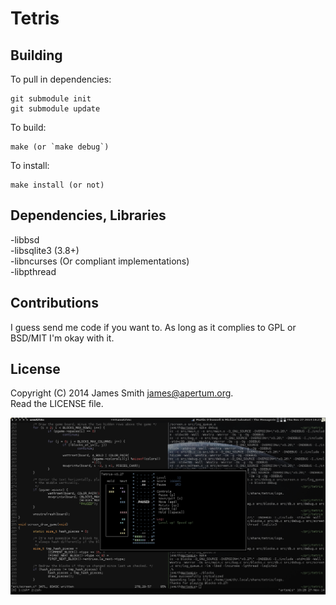 # Tetris

## Building
To pull in dependencies:

    git submodule init
    git submodule update

To build:

    make (or `make debug`)

To install:

    make install (or not)

## Dependencies, Libraries

-libbsd  
-libsqlite3 (3.8+)  
-libncurses (Or compliant implementations)  
-libpthread  

## Contributions

I guess send me code if you want to. As long as it complies to GPL or
BSD/MIT I'm okay with it.

## License

Copyright (C) 2014 James Smith <james@apertum.org>.  
Read the LICENSE file.

![screenshot3](assets/screenshot3.png "falling blocks game3")
